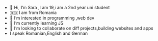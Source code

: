 - 👋 Hi, I’m Sara ,I am 19,i am a 2nd year uni student
- 🇷🇴 I am from Romania
- 👀 I’m interested in programming ,web dev 
- 🌱 I’m currently learning JS
- 💞️ I’m looking to collaborate on diff projects,building websites and apps
- I speak Romanian,English and German
  

<!---
saraaa4316/saraaa4316 is a ✨ special ✨ repository because its `README.md` (this file) appears on your GitHub profile.
You can click the Preview link to take a look at your changes.
--->
